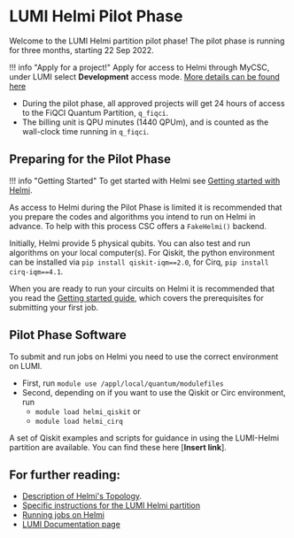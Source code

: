# LUMI Helmi Pilot Phase 


Welcome to the LUMI Helmi partition pilot phase! The pilot phase is running for three months, starting 22 Sep 2022.  


!!! info "Apply for a project!"
	Apply for access to Helmi through MyCSC, under LUMI select **Development** access mode.
	[More details can be found here](../helmi_accounts/)

* During the pilot phase, all approved projects will get 24 hours of access to the FiQCI Quantum Partition, `q_fiqci`.
* The billing unit is QPU minutes (1440 QPUm), and is counted as the wall-clock time running in `q_fiqci`.


## Preparing for the Pilot Phase

!!! info "Getting Started"
	To get started with Helmi see
	[Getting started with Helmi](../helmi_quick/). 


As access to Helmi during the Pilot Phase is limited it is recommended that you prepare the codes and algorithms you intend to run on Helmi in advance. To help with this process CSC offers a `FakeHelmi()` backend.

<!--
* [Kvasi](../../kvasi/kvasi/) - the Quantum Learning Machine (Currently does not offer Qiskit support, Kvasi can be accessed through LUMI in the future)
	* Kvasi runs [myQLM](https://myqlm.github.io/) which provides interoperability with Qiskit, OpenQASM and Cirq. 

* [Mahti](/computing/systems-mahti/) through `module load qiskit` and loading of the IQM Qiskit environment through creation of your own python environment.
	* `python -m venv .python_envs/qiskit-iqm`
	* `. /.python_envs/qiskit-iqm/bin/activate`
	* `pip install qiskit-iqm==2.0` or `pip install cirq-iqm==4.1`
	* You will need a separate project with Mahti access.
	* Installation with [Tykky](../../../computing/containers/tykky/) is recommended.
-->

Initially, Helmi provide 5 physical qubits. You can also test and run algorithms on your local computer(s). For Qiskit, the python environment can be installed via `pip install qiskit-iqm==2.0`, for Cirq, `pip install cirq-iqm==4.1`. 

When you are ready to run your circuits on Helmi it is recommended that you read the [Getting started guide](../helmi_quick/), which covers the prerequisites for submitting your first job. 


## Pilot Phase Software

To submit and run jobs on Helmi you need to use the correct environment on LUMI. 
* First, run `module use /appl/local/quantum/modulefiles`
* Second, depending on if you want to use the Qiskit or Circ environment, run
	* `module load helmi_qiskit` or 
	* `module load helmi_cirq`

A set of Qiskit examples and scripts for guidance in using the LUMI-Helmi partition are available. You can find these here [**Insert link**]. 

<!--
## FAQ

* Can I use Qiskit pulse or have pulse level access to Helmi?
	* Pulse level access to Helmi is not available. 
-->

## For further reading:

* [Description of Helmi's Topology](../helmi/).
* [Specific instructions for the LUMI Helmi partition](../helmi_accounts/)
* [Running jobs on Helmi](../running-on-helmi/)
* [LUMI Documentation page](https://docs.lumi-supercomputer.eu/)

